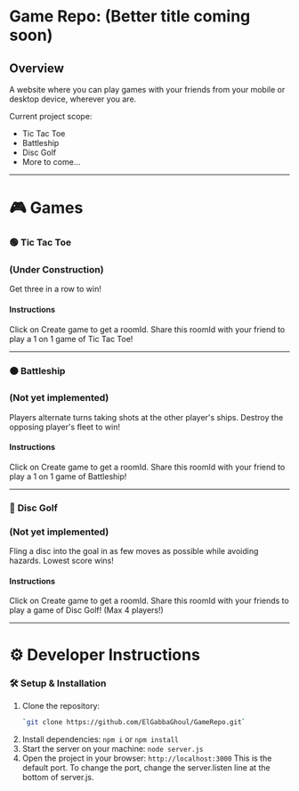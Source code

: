 # Game Repo: (Better title coming soon)

## Overview
A website where you can play games with your friends from your mobile or desktop device, wherever you are.

Current project scope:
* Tic Tac Toe
* Battleship
* Disc Golf
* More to come...

---

# 🎮 **Games** 

### 🟢 **Tic Tac Toe**
### (Under Construction)

Get three in a row to win!

#### Instructions
Click on Create game to get a roomId. Share this roomId with your friend to play a 1 on 1 game of Tic Tac Toe!

---

### 🟠 **Battleship**
### (Not yet implemented)
Players alternate turns taking shots at the other player's ships. Destroy the opposing player's fleet to win!


#### Instructions
Click on Create game to get a roomId. Share this roomId with your friend to play a 1 on 1 game of Battleship!

---

### 🔵 **Disc Golf**
### (Not yet implemented)
Fling a disc into the goal in as few moves as possible while avoiding hazards. Lowest score wins!

#### Instructions
Click on Create game to get a roomId. Share this roomId with your friends to play a game of Disc Golf! (Max 4 players!)

---

# ⚙️ **Developer Instructions**

### 🛠️ Setup & Installation

1. Clone the repository:
   ```bash
   `git clone https://github.com/ElGabbaGhoul/GameRepo.git`
2. Install dependencies:
   `npm i` or `npm install`
3. Start the server on your machine:
   `node server.js`
4. Open the project in your browser:
   `http://localhost:3000`
   This is the default port. To change the port, change the server.listen line at the bottom of server.js.
